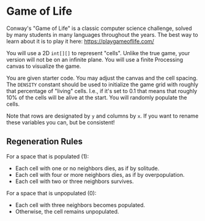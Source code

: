 # Game of Life

Conway's "Game of Life" is a classic computer science challenge, solved by many students in many languages throughout the years. The best way to learn about it is to play it here: https://playgameoflife.com/

You will use a 2D `int[][]` to represent "cells". Unlike the true game, your version will not be on an infinite plane. You will use a finite Processing canvas to visualize the game.

You are given starter code. You may adjust the canvas and the cell spacing. The `DENSITY` constant should be used to initialize the game grid with roughly that percentage of "living" cells. I.e., if it's set to 0.1 that means that roughly 10% of the cells will be alive at the start. You will randomly populate the cells.

Note that rows are designated by `y` and columns by `x`. If you want to rename these variables you can, but be consistent!

## Regeneration Rules
For a space that is populated (1):
- Each cell with one or no neighbors dies, as if by solitude.
- Each cell with four or more neighbors dies, as if by overpopulation.
- Each cell with two or three neighbors survives.

For a space that is unpopulated (0):
- Each cell with three neighbors becomes populated.
- Otherwise, the cell remains unpopulated.
